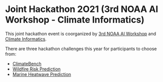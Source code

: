 # Joint Hackathon 2O21 (3rd NOAA AI Workshop - Climate Informatics)

This joint hackathon event is coorganized by [3rd NOAA AI Workshop](https://2021noaaaiworkshop.sched.com) and [Climate Informatics](http://climateinformatics.org).

There are three hackathon challenges this year for participants to choose from:

- [ClimateBench](https://github.com/climate-informatics/hackathon-2021/tree/main/climatebench)
- [Wildfire Risk Prediction](https://github.com/climate-informatics/hackathon-2021/tree/main/marine_heatwave)
- [Marine Heatwave Prediction](https://github.com/climate-informatics/hackathon-2021/blob/main/marine_heatwave/README.md)


